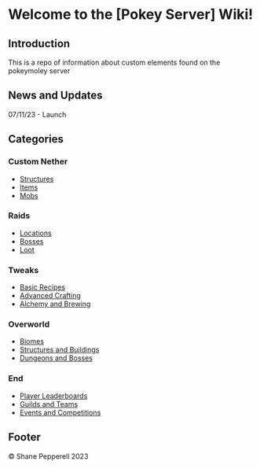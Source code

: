 ﻿# Welcome to the [Pokey Server] Wiki!

## Introduction
This is a repo of information about custom elements found on the pokeymoley server

## News and Updates
07/11/23 - Launch

## Categories

### Custom Nether
- [Structures](netherstructures)
- [Items](netheritems)
- [Mobs](nethermobs.md)

### Raids
- [Locations](link-to-category-page)
- [Bosses](link-to-category-page)
- [Loot](link-to-category-page)

### Tweaks
- [Basic Recipes](link-to-category-page)
- [Advanced Crafting](link-to-category-page)
- [Alchemy and Brewing](link-to-category-page)

### Overworld
- [Biomes](link-to-category-page)
- [Structures and Buildings](link-to-category-page)
- [Dungeons and Bosses](link-to-category-page)

### End
- [Player Leaderboards](link-to-category-page)
- [Guilds and Teams](link-to-category-page)
- [Events and Competitions](link-to-category-page)

## Footer
©️ Shane Pepperell 2023

